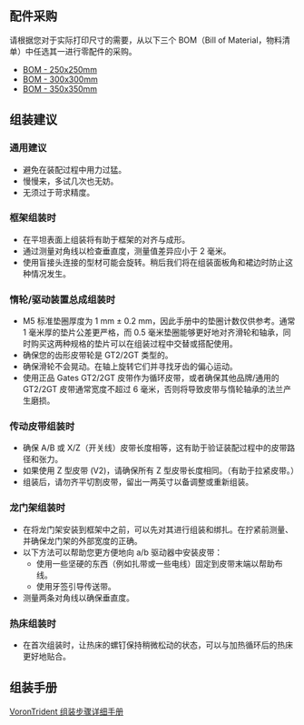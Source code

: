 ## 配件采购

请根据您对于实际打印尺寸的需要，从以下三个 BOM（Bill of Material，物料清单）中任选其一进行零配件的采购。

- [BOM - 250x250mm](content/hardware/voron-trident/buildup/bom250x250.md)
- [BOM - 300x300mm](content/hardware/voron-trident/buildup/bom300x300.md)
- [BOM - 350x350mm](content/hardware/voron-trident/buildup/bom350x350.md)

## 组装建议

### 通用建议

- 避免在装配过程中用力过猛。
- 慢慢来，多试几次也无妨。
- 无须过于苛求精度。

### 框架组装时

- 在平坦表面上组装将有助于框架的对齐与成形。
- 通过测量对角线以检查垂直度，测量值差异应小于 2 毫米。
- 使用盲接头连接的型材可能会旋转。稍后我们将在组装面板角和裙边时防止这种情况发生。

### 惰轮/驱动装置总成组装时

- M5 标准垫圈厚度为 1 mm ± 0.2 mm，因此手册中的垫圈计数仅供参考。通常 1 毫米厚的垫片公差更严格，而 0.5 毫米垫圈能够更好地对齐滑轮和轴承，同时购买这两种规格的垫片可以在组装过程中交替或搭配使用。
- 确保您的齿形皮带轮是 GT2/2GT 类型的。
- 确保滑轮不会晃动。在轴上旋转它们并寻找牙齿的偏心运动。
- 使用正品 Gates GT2/2GT 皮带作为循环皮带，或者确保其他品牌/通用的 GT2/2GT 皮带通常宽度不超过 6 毫米，否则将导致皮带与惰轮轴承的法兰产生磨损。

### 传动皮带组装时

- 确保 A/B 或 X/Z（开关线）皮带长度相等，这有助于验证装配过程中的皮带路径和张力。
- 如果使用 Z 型皮带 (V2)，请确保所有 Z 型皮带长度相同。（有助于拉紧皮带。）
- 组装后，请勿齐平切割皮带，留出一两英寸以备调整或重新组装。

### 龙门架组装时

- 在将龙门架安装到框架中之前，可以先对其进行组装和绑扎。在拧紧前测量、并确保龙门架的外部宽度的正确。
- 以下方法可以帮助您更方便地向 a/b 驱动器中安装皮带：
  - 使用一些坚硬的东西（例如扎带或一些电线）固定到皮带末端以帮助布线。
  - 使用牙签引导传送带。
- 测量两条对角线以确保垂直度。

### 热床组装时

- 在首次组装时，让热床的螺钉保持稍微松动的状态，可以与加热循环后的热床更好地贴合。

## 组装手册

[VoronTrident 组装步骤详细手册](https://github.com/VoronDesign/Voron-Trident/raw/main/Manual/Assembly_Manual_Trident.pdf)

